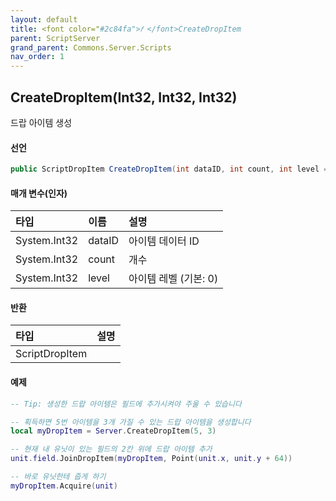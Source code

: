 ```yaml
---
layout: default
title: <font color="#2c84fa">𝑓 </font>CreateDropItem
parent: ScriptServer
grand_parent: Commons.Server.Scripts
nav_order: 1
---
```


<!-- 아래로 편집 -->

## CreateDropItem(Int32, Int32, Int32)
드랍 아이템 생성

#### 선언
```cs
public ScriptDropItem CreateDropItem(int dataID, int count, int level = 0)
```

#### 매개 변수(인자)

|타입|이름|설명|
|:-|:-|:-|
|System.Int32|dataID|아이템 데이터 ID|
|System.Int32|count|개수|
|System.Int32|level|아이템 레벨 (기본: 0)|

#### 반환

|타입|설명|
|:-|:-|
|ScriptDropItem|

#### 예제
```lua
-- Tip: 생성한 드랍 아이템은 필드에 추가시켜야 주울 수 있습니다

-- 획득하면 5번 아이템을 3개 가질 수 있는 드랍 아이템을 생성합니다
local myDropItem = Server.CreateDropItem(5, 3)

-- 현재 내 유닛이 있는 필드의 2칸 위에 드랍 아이템 추가
unit.field.JoinDropItem(myDropItem, Point(unit.x, unit.y + 64))

-- 바로 유닛한테 줍게 하기
myDropItem.Acquire(unit)
```
